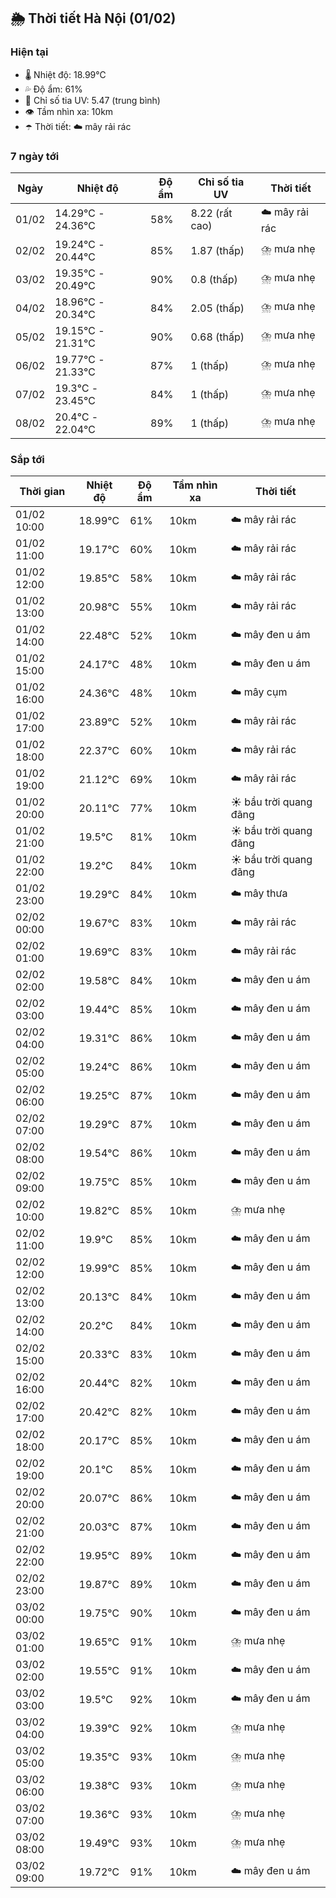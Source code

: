 ## 🌦️ Thời tiết Hà Nội (01/02)

### Hiện tại

- 🌡️ Nhiệt độ: 18.99℃
- 💦 Độ ẩm: 61%
- 🌟 Chỉ số tia UV: 5.47 (trung bình)
- 👁️ Tầm nhìn xa: 10km
- ☂️ Thời tiết: ☁️ mây rải rác

### 7 ngày tới

| Ngày | Nhiệt độ | Độ ẩm | Chỉ số tia UV | Thời tiết |
| --- | --- | --- | --- | --- |
| 01/02 | 14.29℃ - 24.36℃ | 58% | 8.22 (rất cao) | ☁️ mây rải rác |
| 02/02 | 19.24℃ - 20.44℃ | 85% | 1.87 (thấp) | ⛈️ mưa nhẹ |
| 03/02 | 19.35℃ - 20.49℃ | 90% | 0.8 (thấp) | ⛈️ mưa nhẹ |
| 04/02 | 18.96℃ - 20.34℃ | 84% | 2.05 (thấp) | ⛈️ mưa nhẹ |
| 05/02 | 19.15℃ - 21.31℃ | 90% | 0.68 (thấp) | ⛈️ mưa nhẹ |
| 06/02 | 19.77℃ - 21.33℃ | 87% | 1 (thấp) | ⛈️ mưa nhẹ |
| 07/02 | 19.3℃ - 23.45℃ | 84% | 1 (thấp) | ⛈️ mưa nhẹ |
| 08/02 | 20.4℃ - 22.04℃ | 89% | 1 (thấp) | ⛈️ mưa nhẹ |

### Sắp tới

| Thời gian | Nhiệt độ | Độ ẩm | Tầm nhìn xa | Thời tiết |
| --- | --- | --- | --- | --- |
| 01/02 10:00 | 18.99℃ | 61% | 10km | ☁️ mây rải rác |
| 01/02 11:00 | 19.17℃ | 60% | 10km | ☁️ mây rải rác |
| 01/02 12:00 | 19.85℃ | 58% | 10km | ☁️ mây rải rác |
| 01/02 13:00 | 20.98℃ | 55% | 10km | ☁️ mây rải rác |
| 01/02 14:00 | 22.48℃ | 52% | 10km | ☁️ mây đen u ám |
| 01/02 15:00 | 24.17℃ | 48% | 10km | ☁️ mây đen u ám |
| 01/02 16:00 | 24.36℃ | 48% | 10km | ☁️ mây cụm |
| 01/02 17:00 | 23.89℃ | 52% | 10km | ☁️ mây rải rác |
| 01/02 18:00 | 22.37℃ | 60% | 10km | ☁️ mây rải rác |
| 01/02 19:00 | 21.12℃ | 69% | 10km | ☁️ mây rải rác |
| 01/02 20:00 | 20.11℃ | 77% | 10km | ☀️ bầu trời quang đãng |
| 01/02 21:00 | 19.5℃ | 81% | 10km | ☀️ bầu trời quang đãng |
| 01/02 22:00 | 19.2℃ | 84% | 10km | ☀️ bầu trời quang đãng |
| 01/02 23:00 | 19.29℃ | 84% | 10km | ☁️ mây thưa |
| 02/02 00:00 | 19.67℃ | 83% | 10km | ☁️ mây rải rác |
| 02/02 01:00 | 19.69℃ | 83% | 10km | ☁️ mây rải rác |
| 02/02 02:00 | 19.58℃ | 84% | 10km | ☁️ mây đen u ám |
| 02/02 03:00 | 19.44℃ | 85% | 10km | ☁️ mây đen u ám |
| 02/02 04:00 | 19.31℃ | 86% | 10km | ☁️ mây đen u ám |
| 02/02 05:00 | 19.24℃ | 86% | 10km | ☁️ mây đen u ám |
| 02/02 06:00 | 19.25℃ | 87% | 10km | ☁️ mây đen u ám |
| 02/02 07:00 | 19.29℃ | 87% | 10km | ☁️ mây đen u ám |
| 02/02 08:00 | 19.54℃ | 86% | 10km | ☁️ mây đen u ám |
| 02/02 09:00 | 19.75℃ | 85% | 10km | ☁️ mây đen u ám |
| 02/02 10:00 | 19.82℃ | 85% | 10km | ⛈️ mưa nhẹ |
| 02/02 11:00 | 19.9℃ | 85% | 10km | ☁️ mây đen u ám |
| 02/02 12:00 | 19.99℃ | 85% | 10km | ☁️ mây đen u ám |
| 02/02 13:00 | 20.13℃ | 84% | 10km | ☁️ mây đen u ám |
| 02/02 14:00 | 20.2℃ | 84% | 10km | ☁️ mây đen u ám |
| 02/02 15:00 | 20.33℃ | 83% | 10km | ☁️ mây đen u ám |
| 02/02 16:00 | 20.44℃ | 82% | 10km | ☁️ mây đen u ám |
| 02/02 17:00 | 20.42℃ | 82% | 10km | ☁️ mây đen u ám |
| 02/02 18:00 | 20.17℃ | 85% | 10km | ☁️ mây đen u ám |
| 02/02 19:00 | 20.1℃ | 85% | 10km | ☁️ mây đen u ám |
| 02/02 20:00 | 20.07℃ | 86% | 10km | ☁️ mây đen u ám |
| 02/02 21:00 | 20.03℃ | 87% | 10km | ☁️ mây đen u ám |
| 02/02 22:00 | 19.95℃ | 89% | 10km | ☁️ mây đen u ám |
| 02/02 23:00 | 19.87℃ | 89% | 10km | ☁️ mây đen u ám |
| 03/02 00:00 | 19.75℃ | 90% | 10km | ☁️ mây đen u ám |
| 03/02 01:00 | 19.65℃ | 91% | 10km | ⛈️ mưa nhẹ |
| 03/02 02:00 | 19.55℃ | 91% | 10km | ☁️ mây đen u ám |
| 03/02 03:00 | 19.5℃ | 92% | 10km | ☁️ mây đen u ám |
| 03/02 04:00 | 19.39℃ | 92% | 10km | ⛈️ mưa nhẹ |
| 03/02 05:00 | 19.35℃ | 93% | 10km | ⛈️ mưa nhẹ |
| 03/02 06:00 | 19.38℃ | 93% | 10km | ⛈️ mưa nhẹ |
| 03/02 07:00 | 19.36℃ | 93% | 10km | ⛈️ mưa nhẹ |
| 03/02 08:00 | 19.49℃ | 93% | 10km | ⛈️ mưa nhẹ |
| 03/02 09:00 | 19.72℃ | 91% | 10km | ☁️ mây đen u ám |
